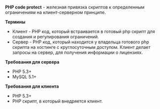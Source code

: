 <b>PHP code protect</b> - железная привязка скриптов к определенным ограничениям на клиент-серверном принципе.

<b>Термины</b>

<ul>
<li>Клиент - PHP код, который встраивается в готовый php скрипт для создания и регулирования ограничений.</li>

<li>Сервер - PHP код, который находится у владельца готового php скрипта на хостинге с круглосуточным доступом.
         Клиент делает запросы на сервер, для получения информации о лицензиях.</li>
</ul>


<b>Требования для сервера</b>

- PHP 5.3+
- MySQL 5.1+

<b>Требования для клиента</b>

- PHP 5.3+
- PHP скрипт, в который внедряется клиент.


































